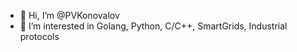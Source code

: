 - 👋 Hi, I’m @PVKonovalov
- 👀 I’m interested in Golang, Python, C/C++, SmartGrids, Industrial protocols

<!---
PVKonovalov/PVKonovalov is a ✨ special ✨ repository because its `README.md` (this file) appears on your GitHub profile.
You can click the Preview link to take a look at your changes.
--->

